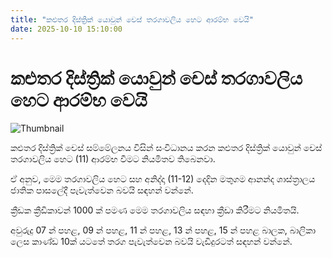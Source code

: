 ```yaml
---
title: "කළුතර දිස්ත්‍රික් යොවුන් චෙස් තරගාවලිය හෙට ආරම්භ වෙයි"
date: 2025-10-10 15:10:00
---
```


# කළුතර දිස්ත්‍රික් යොවුන් චෙස් තරගාවලිය හෙට ආරම්භ වෙයි

![Thumbnail](https://helakuru.sgp1.cdn.digitaloceanspaces.com/esana/images/lib/kalutara-chess.jpg)

කළුතර දිස්ත්‍රික් චෙස් සම්මේලනය විසින් සංවිධානය කරන කළුතර දිස්ත්‍රික් යොවුන් චෙස් තරගාවලිය හෙට (11) ආරම්භ වීමට නියමිතව තිබෙනවා.

ඒ අනුව, මෙම තරගාවලිය හෙට සහ අනිද්දා (11-12) දෙදින මතුගම ආනන්ද ශාස්ත්‍රාලය ජාතික පාසලේදී පැවැත්වෙන බවයි සඳහන් වන්නේ.

ක්‍රීඩක ක්‍රීඩිකාවන් 1000 ක් පමණ මෙම තරගාවලිය සඳහා ක්‍රීඩා කිරීමට නියමිතයි.

අවුරුදු 07 න් පහළ, 09 න් පහළ, 11 න් පහළ, 13 න් පහළ, 15 න් පහළ බාලක, බාලිකා ලෙස කාණ්ඩ 10ක් යටතේ තරග පැවැත්වෙන බවයි වැඩිදුරටත් සඳහන් වන්නේ.

